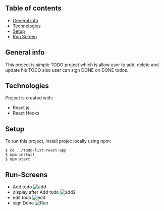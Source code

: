 ## Table of contents
* [General info](#general-info)
* [Technologies](#technologies)
* [Setup](#setup)
* [Run Screen](#Run-Screens)

## General info
This project is simple TODO project which is allow user to add, delete and update his TODO also user can sign DONE on DONE todos.
	
## Technologies
Project is created with:
* React js
* React Hooks

	
## Setup
To run this project, install projec locally using npm:

```
$ cd ../todo-list-react-app
$ npm install
$ npm start
```
## Run-Screens
* Add todo 
![add](https://github.com/KamalEssam/todo-list-react-app/blob/main/img/add.png)
* display after Add todo 
![add2](https://github.com/KamalEssam/todo-list-react-app/blob/main/img/add2.png)
* edit todo
![edit](https://github.com/KamalEssam/todo-list-react-app/blob/main/img/edit.png)
* sign Done
![Run](https://github.com/KamalEssam/todo-list-react-app/blob/main/img/done.png)
